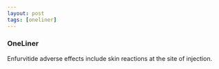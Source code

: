 ```yaml
---
layout: post
tags: [oneliner]
---
```



### OneLiner

Enfurvitide adverse effects include skin reactions at the site of injection.
